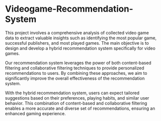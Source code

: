 # Videogame-Recommendation-System

This project involves a comprehensive analysis of collected video game data to extract valuable insights such as identifying the most popular game, successful publishers, and most played games. The main objective is to design and develop a hybrid recommendation system specifically for video games.

Our recommendation system leverages the power of both content-based filtering and collaborative filtering techniques to provide personalized recommendations to users. By combining these approaches, we aim to significantly improve the overall effectiveness of the recommendation system.

With the hybrid recommendation system, users can expect tailored suggestions based on their preferences, playing habits, and similar user behavior. This combination of content-based and collaborative filtering enables a more accurate and diverse set of recommendations, ensuring an enhanced gaming experience.
